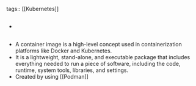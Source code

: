 tags:: [[Kubernetes]]

- ##
- A container image is a high-level concept used in containerization platforms like Docker and Kubernetes.
- It is a lightweight, stand-alone, and executable package that includes everything needed to run a piece of software, including the code, runtime, system tools, libraries, and settings.
- Created by using [[Podman]]